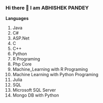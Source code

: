 ### Hi there 👋 I am ABHISHEK PANDEY 
__Languages__
1. Java
2. C#
3. ASP.Net
4. C
5. C++
6. Python 
7. R Programing
8. Php Core 
9. Machine_Learning with R Programing 
10. Machine Learning with Python Programing 
11. Julia 
12. SQL
13. Microsoft SQL Server 
14. Mongo DB with Python 

<!--
**abhi07898/abhi07898** is a ✨ _special_ ✨ repository because its `README.md` (this file) appears on your GitHub profile.

Here are some ideas to get you started:

- 🔭 I’m currently working on ...
- 🌱 I’m currently learning ...
- 👯 I’m looking to collaborate on ...
- 🤔 I’m looking for help with ...
- 💬 Ask me about ...
- 📫 How to reach me: ...
- 😄 Pronouns: ...
- ⚡ Fun fact: ...
-->
